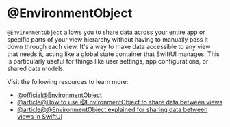 # @EnvironmentObject

`@EnvironmentObject` allows you to share data across your entire app or specific parts of your view hierarchy without having to manually pass it down through each view. It's a way to make data accessible to any view that needs it, acting like a global state container that SwiftUI manages. This is particularly useful for things like user settings, app configurations, or shared data models.

Visit the following resources to learn more:

- [@official@EnvironmentObject](https://developer.apple.com/documentation/swiftui/environmentobject)
- [@article@How to use @EnvironmentObject to share data between views](https://www.hackingwithswift.com/quick-start/swiftui/how-to-use-environmentobject-to-share-data-between-views)
- [@article@@EnvironmentObject explained for sharing data between views in SwiftUI](https://www.avanderlee.com/swiftui/environmentobject/)